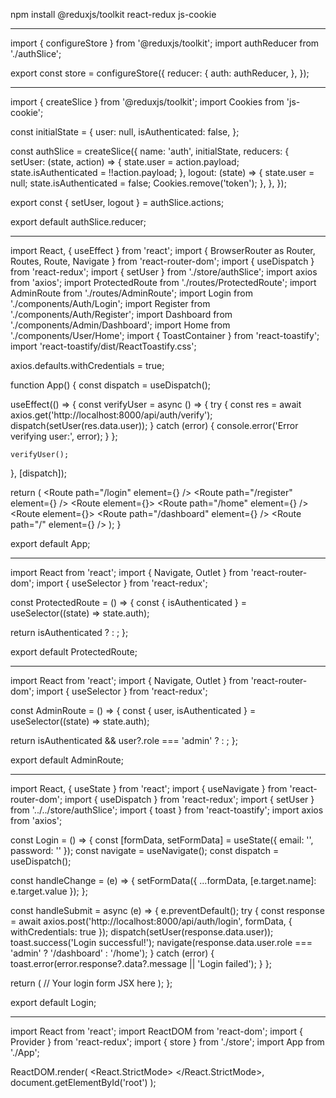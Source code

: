 npm install @reduxjs/toolkit react-redux js-cookie

***************************************************


import { configureStore } from '@reduxjs/toolkit';
import authReducer from './authSlice';

export const store = configureStore({
  reducer: {
    auth: authReducer,
  },
});

**************************************************

import { createSlice } from '@reduxjs/toolkit';
import Cookies from 'js-cookie';

const initialState = {
  user: null,
  isAuthenticated: false,
};

const authSlice = createSlice({
  name: 'auth',
  initialState,
  reducers: {
    setUser: (state, action) => {
      state.user = action.payload;
      state.isAuthenticated = !!action.payload;
    },
    logout: (state) => {
      state.user = null;
      state.isAuthenticated = false;
      Cookies.remove('token');
    },
  },
});

export const { setUser, logout } = authSlice.actions;

export default authSlice.reducer;

****************************************************
import React, { useEffect } from 'react';
import { BrowserRouter as Router, Routes, Route, Navigate } from 'react-router-dom';
import { useDispatch } from 'react-redux';
import { setUser } from './store/authSlice';
import axios from 'axios';
import ProtectedRoute from './routes/ProtectedRoute';
import AdminRoute from './routes/AdminRoute';
import Login from './components/Auth/Login';
import Register from './components/Auth/Register';
import Dashboard from './components/Admin/Dashboard';
import Home from './components/User/Home';
import { ToastContainer } from 'react-toastify';
import 'react-toastify/dist/ReactToastify.css';

axios.defaults.withCredentials = true;

function App() {
  const dispatch = useDispatch();

  useEffect(() => {
    const verifyUser = async () => {
      try {
        const res = await axios.get('http://localhost:8000/api/auth/verify');
        dispatch(setUser(res.data.user));
      } catch (error) {
        console.error('Error verifying user:', error);
      }
    };

    verifyUser();
  }, [dispatch]);

  return (
    <Router>
      <Routes>
        <Route path="/login" element={<Login />} />
        <Route path="/register" element={<Register />} />
        <Route element={<ProtectedRoute />}>
          <Route path="/home" element={<Home />} />
          <Route element={<AdminRoute />}>
            <Route path="/dashboard" element={<Dashboard />} />
          </Route>
        </Route>
        <Route path="/" element={<Navigate to="/home" />} />
      </Routes>
      <ToastContainer />
    </Router>
  );
}

export default App;

****************************************************



import React from 'react';
import { Navigate, Outlet } from 'react-router-dom';
import { useSelector } from 'react-redux';

const ProtectedRoute = () => {
  const { isAuthenticated } = useSelector((state) => state.auth);

  return isAuthenticated ? <Outlet /> : <Navigate to="/login" />;
};

export default ProtectedRoute;

*****************************************************

import React from 'react';
import { Navigate, Outlet } from 'react-router-dom';
import { useSelector } from 'react-redux';

const AdminRoute = () => {
  const { user, isAuthenticated } = useSelector((state) => state.auth);

  return isAuthenticated && user?.role === 'admin' ? <Outlet /> : <Navigate to="/home" />;
};

export default AdminRoute;

********************************************************

import React, { useState } from 'react';
import { useNavigate } from 'react-router-dom';
import { useDispatch } from 'react-redux';
import { setUser } from '../../store/authSlice';
import { toast } from 'react-toastify';
import axios from 'axios';

const Login = () => {
  const [formData, setFormData] = useState({ email: '', password: '' });
  const navigate = useNavigate();
  const dispatch = useDispatch();

  const handleChange = (e) => {
    setFormData({ ...formData, [e.target.name]: e.target.value });
  };

  const handleSubmit = async (e) => {
    e.preventDefault();
    try {
      const response = await axios.post('http://localhost:8000/api/auth/login', formData, {
        withCredentials: true
      });
      dispatch(setUser(response.data.user));
      toast.success('Login successful!');
      navigate(response.data.user.role === 'admin' ? '/dashboard' : '/home');
    } catch (error) {
      toast.error(error.response?.data?.message || 'Login failed');
    }
  };

  return (
    // Your login form JSX here
  );
};

export default Login;

*****************************************************

import React from 'react';
import ReactDOM from 'react-dom';
import { Provider } from 'react-redux';
import { store } from './store';
import App from './App';

ReactDOM.render(
  <React.StrictMode>
    <Provider store={store}>
      <App />
    </Provider>
  </React.StrictMode>,
  document.getElementById('root')
);